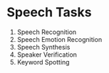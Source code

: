 # Speech Tasks

1. Speech Recognition
2. Speech Emotion Recognition
3. Speech Synthesis
4. Speaker Verification
5. Keyword Spotting
